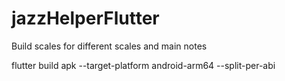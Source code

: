 # jazzHelperFlutter
Build scales for different scales and main notes

flutter build apk --target-platform android-arm64 --split-per-abi